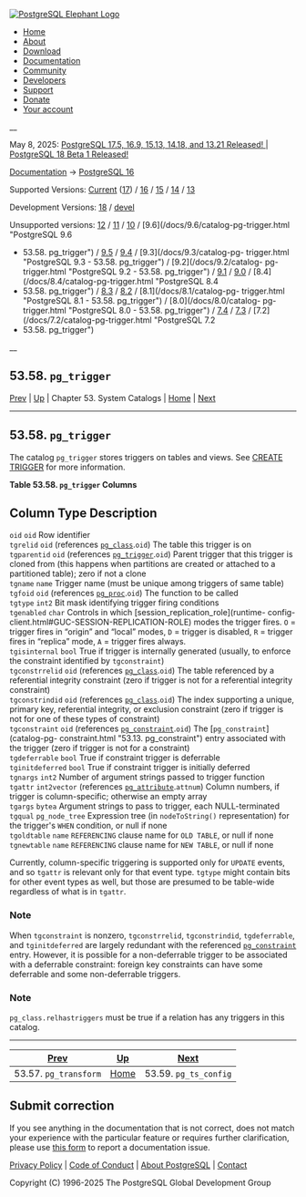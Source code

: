 [ ![PostgreSQL Elephant Logo](/media/img/about/press/elephant.png) ](/)

  * [Home](/ "Home")
  * [About](/about/ "About")
  * [Download](/download/ "Download")
  * [Documentation](/docs/ "Documentation")
  * [Community](/community/ "Community")
  * [Developers](/developer/ "Developers")
  * [Support](/support/ "Support")
  * [Donate](/about/donate/ "Donate")
  * [Your account](/account/ "Your account")

__

May 8, 2025: [ PostgreSQL 17.5, 16.9, 15.13, 14.18, and 13.21 Released! ](/about/news/postgresql-175-169-1513-1418-and-1321-released-3072/) | [ PostgreSQL 18 Beta 1 Released! ](/about/news/postgresql-18-beta-1-released-3070/)

[Documentation](/docs/ "Documentation") -> [PostgreSQL
16](/docs/16/index.html)

Supported Versions: [Current](/docs/current/catalog-pg-trigger.html
"PostgreSQL 17 - 53.58. pg_trigger") ([17](/docs/17/catalog-pg-trigger.html
"PostgreSQL 17 - 53.58. pg_trigger")) / [16](/docs/16/catalog-pg-trigger.html
"PostgreSQL 16 - 53.58. pg_trigger") / [15](/docs/15/catalog-pg-trigger.html
"PostgreSQL 15 - 53.58. pg_trigger") / [14](/docs/14/catalog-pg-trigger.html
"PostgreSQL 14 - 53.58. pg_trigger") / [13](/docs/13/catalog-pg-trigger.html
"PostgreSQL 13 - 53.58. pg_trigger")

Development Versions: [18](/docs/18/catalog-pg-trigger.html "PostgreSQL 18 -
53.58. pg_trigger") / [devel](/docs/devel/catalog-pg-trigger.html "PostgreSQL
devel - 53.58. pg_trigger")

Unsupported versions: [12](/docs/12/catalog-pg-trigger.html "PostgreSQL 12 -
53.58. pg_trigger") / [11](/docs/11/catalog-pg-trigger.html "PostgreSQL 11 -
53.58. pg_trigger") / [10](/docs/10/catalog-pg-trigger.html "PostgreSQL 10 -
53.58. pg_trigger") / [9.6](/docs/9.6/catalog-pg-trigger.html "PostgreSQL 9.6
- 53.58. pg_trigger") / [9.5](/docs/9.5/catalog-pg-trigger.html "PostgreSQL
9.5 - 53.58. pg_trigger") / [9.4](/docs/9.4/catalog-pg-trigger.html
"PostgreSQL 9.4 - 53.58. pg_trigger") / [9.3](/docs/9.3/catalog-pg-
trigger.html "PostgreSQL 9.3 - 53.58. pg_trigger") / [9.2](/docs/9.2/catalog-
pg-trigger.html "PostgreSQL 9.2 - 53.58. pg_trigger") /
[9.1](/docs/9.1/catalog-pg-trigger.html "PostgreSQL 9.1 - 53.58. pg_trigger")
/ [9.0](/docs/9.0/catalog-pg-trigger.html "PostgreSQL 9.0 -
53.58. pg_trigger") / [8.4](/docs/8.4/catalog-pg-trigger.html "PostgreSQL 8.4
- 53.58. pg_trigger") / [8.3](/docs/8.3/catalog-pg-trigger.html "PostgreSQL
8.3 - 53.58. pg_trigger") / [8.2](/docs/8.2/catalog-pg-trigger.html
"PostgreSQL 8.2 - 53.58. pg_trigger") / [8.1](/docs/8.1/catalog-pg-
trigger.html "PostgreSQL 8.1 - 53.58. pg_trigger") / [8.0](/docs/8.0/catalog-
pg-trigger.html "PostgreSQL 8.0 - 53.58. pg_trigger") /
[7.4](/docs/7.4/catalog-pg-trigger.html "PostgreSQL 7.4 - 53.58. pg_trigger")
/ [7.3](/docs/7.3/catalog-pg-trigger.html "PostgreSQL 7.3 -
53.58. pg_trigger") / [7.2](/docs/7.2/catalog-pg-trigger.html "PostgreSQL 7.2
- 53.58. pg_trigger")

__

53.58. `pg_trigger`  
---  
[Prev](catalog-pg-transform.html "53.57. pg_transform")  | [Up](catalogs.html "Chapter 53. System Catalogs") | Chapter 53. System Catalogs | [Home](index.html "PostgreSQL 16.9 Documentation") |  [Next](catalog-pg-ts-config.html "53.59. pg_ts_config")  
  
* * *

## 53.58. `pg_trigger` #

The catalog `pg_trigger` stores triggers on tables and views. See [CREATE
TRIGGER](sql-createtrigger.html "CREATE TRIGGER") for more information.

**Table  53.58. `pg_trigger` Columns**

Column Type Description  
---  
`oid` `oid` Row identifier  
`tgrelid` `oid` (references [`pg_class`](catalog-pg-class.html
"53.11. pg_class").`oid`) The table this trigger is on  
`tgparentid` `oid` (references [`pg_trigger`](catalog-pg-trigger.html
"53.58. pg_trigger").`oid`) Parent trigger that this trigger is cloned from
(this happens when partitions are created or attached to a partitioned table);
zero if not a clone  
`tgname` `name` Trigger name (must be unique among triggers of same table)  
`tgfoid` `oid` (references [`pg_proc`](catalog-pg-proc.html
"53.39. pg_proc").`oid`) The function to be called  
`tgtype` `int2` Bit mask identifying trigger firing conditions  
`tgenabled` `char` Controls in which [session_replication_role](runtime-
config-client.html#GUC-SESSION-REPLICATION-ROLE) modes the trigger fires. `O`
= trigger fires in “origin” and “local” modes, `D` = trigger is disabled, `R`
= trigger fires in “replica” mode, `A` = trigger fires always.  
`tgisinternal` `bool` True if trigger is internally generated (usually, to
enforce the constraint identified by `tgconstraint`)  
`tgconstrrelid` `oid` (references [`pg_class`](catalog-pg-class.html
"53.11. pg_class").`oid`) The table referenced by a referential integrity
constraint (zero if trigger is not for a referential integrity constraint)  
`tgconstrindid` `oid` (references [`pg_class`](catalog-pg-class.html
"53.11. pg_class").`oid`) The index supporting a unique, primary key,
referential integrity, or exclusion constraint (zero if trigger is not for one
of these types of constraint)  
`tgconstraint` `oid` (references [`pg_constraint`](catalog-pg-constraint.html
"53.13. pg_constraint").`oid`) The [`pg_constraint`](catalog-pg-
constraint.html "53.13. pg_constraint") entry associated with the trigger
(zero if trigger is not for a constraint)  
`tgdeferrable` `bool` True if constraint trigger is deferrable  
`tginitdeferred` `bool` True if constraint trigger is initially deferred  
`tgnargs` `int2` Number of argument strings passed to trigger function  
`tgattr` `int2vector` (references [`pg_attribute`](catalog-pg-attribute.html
"53.7. pg_attribute").`attnum`) Column numbers, if trigger is column-specific;
otherwise an empty array  
`tgargs` `bytea` Argument strings to pass to trigger, each NULL-terminated  
`tgqual` `pg_node_tree` Expression tree (in `nodeToString()` representation)
for the trigger's `WHEN` condition, or null if none  
`tgoldtable` `name` `REFERENCING` clause name for `OLD TABLE`, or null if none  
`tgnewtable` `name` `REFERENCING` clause name for `NEW TABLE`, or null if none  
  
  

Currently, column-specific triggering is supported only for `UPDATE` events,
and so `tgattr` is relevant only for that event type. `tgtype` might contain
bits for other event types as well, but those are presumed to be table-wide
regardless of what is in `tgattr`.

### Note

When `tgconstraint` is nonzero, `tgconstrrelid`, `tgconstrindid`,
`tgdeferrable`, and `tginitdeferred` are largely redundant with the referenced
[`pg_constraint`](catalog-pg-constraint.html "53.13. pg_constraint") entry.
However, it is possible for a non-deferrable trigger to be associated with a
deferrable constraint: foreign key constraints can have some deferrable and
some non-deferrable triggers.

### Note

`pg_class.relhastriggers` must be true if a relation has any triggers in this
catalog.

* * *

[Prev](catalog-pg-transform.html "53.57. pg_transform")  | [Up](catalogs.html "Chapter 53. System Catalogs") |  [Next](catalog-pg-ts-config.html "53.59. pg_ts_config")  
---|---|---  
53.57. `pg_transform`  | [Home](index.html "PostgreSQL 16.9 Documentation") |  53.59. `pg_ts_config`  
  
## Submit correction

If you see anything in the documentation that is not correct, does not match
your experience with the particular feature or requires further clarification,
please use [this form](/account/comments/new/16/catalog-pg-trigger.html/) to
report a documentation issue.

[Privacy Policy](/about/privacypolicy) | [Code of Conduct](/about/policies/coc/) | [About PostgreSQL](/about/) | [Contact](/about/contact/)  

Copyright (C) 1996-2025 The PostgreSQL Global Development Group

